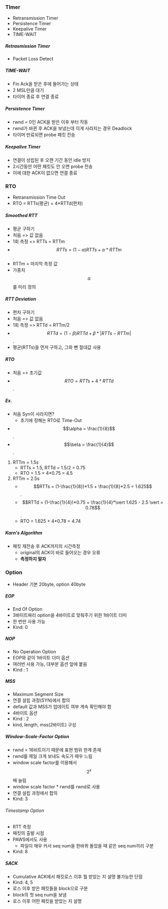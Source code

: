 ### TImer

- Retransmission Timer
- Persistence Timer
- Keepalive Timer
- TIME-WAIT

##### Retrasmission Timer

- Packet Loss Detect

##### TIME-WAIT

- Fin Ack을 받은 후에 들어가는 상태
- 2 MSL만큼 대기
- 타이머 종료 후 연결 종료

##### Persistence Timer

- rwnd = 0인 ACK을 받은 이후 부터 작동
- rwnd가 바뀐 후 ACK을 보냈는데 이게 사라지는 경우 Deadlock
- 타이머 만료되면 probe 패킷 전송

##### Keepalive Timer

- 연결이 성립된 후 오랜 기간 동안 idle 방지
- 2시간동안 어떤 패킷도 안 오면 probe 전송
- 이에 대한 ACK이 없으면 연결 종료

### RTO

- Retransmission Time Out
- RTO = RTTs(평균) + 4\*RTTd(편차)

##### Smoothed RTT

- 평균 구하기
- 처음 => 값 없음
- 1회 측정 => RTTs = RTTm
- $$RTTs = (1 - \alpha)RTTs + \alpha*RTTm$$.
- RTTm = 마지막 측정 값
- 가중치 $$\alpha$$를 미리 정의

##### RTT Deviation

- 편차 구하기
- 처음 => 값 없음
- 1회 측정 => RTTd = RTTm/2
- $$RTTd = (1 - \beta)RTTd + \beta*|RTTs  - RTTm|$$.
- 평균(RTTs)을 먼저 구하고, 그와 뺀 절대값 사용

##### RTO

- 처음 => 초기값
- $$RTO = RTTs + 4*RTTd$$.

##### Ex.

- 처음 Syn이 사라지면?
  - 초기에 정해논 RTO로 Time-Out
- $$\alpha = \frac{1}{8}$$.
- $$\beta = \frac{1}{4}$$.

1. RTTm = 1.5s
   - RTTs = 1.5, RTTd = 1.5/2 = 0.75
   - RTO = 1.5 + 4\*0.75 = 4.5
2. RTTm = 2.5s
   - $$RTTs = (1-\frac{1}{8})*1.5 + \frac{1}{8}*2.5 = 1.625$$.
   - $$RTTd = (1-\frac{1}{4})*0.75 + \frac{1}{4}*\vert 1.625 - 2.5 \vert = 0.78$$.
   - RTO = 1.625 + 4\*0.78 = 4.74

##### Karn's Algorithm

- 패킷 재전송 후 ACK까지의 시간측정
  - original의 ACK이 바로 들어오는 경우 오류
  - **측정하지 말자**

### Option

- Header 기본 20byte, option 40byte

##### EOP

- End Of Option
- 3바이트짜리 option을 4바이트로 맞춰주기 위한 1바이트 더미
- 한 번만 사용 가능
- Kind: 0

##### NOP

- No Operation Option
- EOP와 같이 1바이트 더미 옵션
- 여러번 사용 가능, 대부분 옵션 앞에 붙음
- Kind : 1

##### MSS

- Maximum Segment Size
- 연결 설립 과정(SYN)에서 합의
- default 값과 MSS가 업데이트 여부 계속 확인해야 함
- 4바이트 옵션
- Kind : 2
- kind, length, mss(2바이트) 구성

##### Window-Scale-Factor Option

- rwnd = 16비트이기 때문에 표현 범위 한계 존재
- rwnd를 제일 크게 보내도 속도가 매우 느림
- window scale factor를 이용해서 $$2^x$$배 늘림
- window scale factor \* rwnd를 rwnd로 사용
- 연결 설립 과정에서 합의
- Kind: 3

###### Timestamp Option

- RTT 측정
- 패킷의 출발 시점
- PAWS에서도 사용
  - 파일이 매우 커서 seq num을 한바퀴 돌았을 때 같은 seq num끼리 구분
- Kind: 8

##### SACK

- Cumulative ACK에서 패킷로스 이후 뭘 받았는 지 설명 불가능한 단점
- Kind: 4, 5
- 로스 이후 받은 패킷들을 block으로 구분
- block의 첫 seq num을 보냄
- 로스 이후 어떤 패킷을 받았는 지 설명
